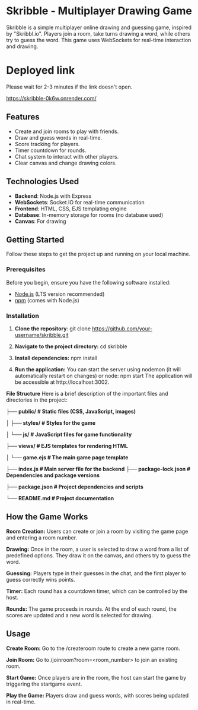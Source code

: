 # Skribble - Multiplayer Drawing Game

Skribble is a simple multiplayer online drawing and guessing game, inspired by "Skribbl.io". Players join a room, take turns drawing a word, while others try to guess the word. This game uses WebSockets for real-time interaction and drawing.
# Deployed link
Please wait for 2-3 minutes if the link doesn't open.

https://skribble-0k6w.onrender.com/

## Features

- Create and join rooms to play with friends.
- Draw and guess words in real-time.
- Score tracking for players.
- Timer countdown for rounds.
- Chat system to interact with other players.
- Clear canvas and change drawing colors.

## Technologies Used

- **Backend**: Node.js with Express
- **WebSockets**: Socket.IO for real-time communication
- **Frontend**: HTML, CSS, EJS templating engine
- **Database**: In-memory storage for rooms (no database used)
- **Canvas**: For drawing

## Getting Started

Follow these steps to get the project up and running on your local machine.

### Prerequisites

Before you begin, ensure you have the following software installed:

- [Node.js](https://nodejs.org/) (LTS version recommended)
- [npm](https://www.npmjs.com/) (comes with Node.js)

### Installation

1. **Clone the repository**:
   git clone https://github.com/your-username/skribble.git
   
2. **Navigate to the project directory:**
cd skribble

3. **Install dependencies:**
npm install

4. **Run the application:**
You can start the server using nodemon (it will automatically restart on changes) or node:
npm start
The application will be accessible at http://localhost:3002.


**File Structure**
Here is a brief description of the important files and directories in the project:

**├── public/                # Static files (CSS, JavaScript, images)**

**│   ├── styles/            # Styles for the game**

**│   └── js/                # JavaScript files for game functionality**

**├── views/                 # EJS templates for rendering HTML**

**│   └── game.ejs           # The main game page template**

**├── index.js               # Main server file for the backend**
**├── package-lock.json      # Dependencies and package versions**

**├── package.json           # Project dependencies and scripts**

**└── README.md              # Project documentation**

## How the Game Works
**Room Creation:** Users can create or join a room by visiting the game page and entering a room number.

**Drawing:** Once in the room, a user is selected to draw a word from a list of predefined options. They draw it on the canvas, and others try to guess the word.

**Guessing:** Players type in their guesses in the chat, and the first player to guess correctly wins points.

**Timer:** Each round has a countdown timer, which can be controlled by the host.

**Rounds:** The game proceeds in rounds. At the end of each round, the scores are updated and a new word is selected for drawing.


## Usage
**Create Room:** Go to the /createroom route to create a new game room.

**Join Room:** Go to /joinroom?room=<room_number> to join an existing room.

**Start Game:** Once players are in the room, the host can start the game by triggering the startgame event.

**Play the Game:** Players draw and guess words, with scores being updated in real-time.










